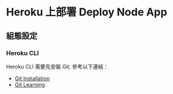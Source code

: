 # Heroku 上部署 Deploy Node App

## 組態設定

### Heroku CLI

Heroku CLI 需要先安裝 Git, 參考以下連結：

- [Git Installation](https://git-scm.com/book/en/v2/Getting-Started-Installing-Git)
- [Git Learning](../git/README.md)

